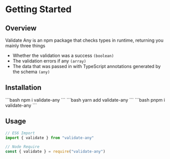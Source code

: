 # Getting Started

## Overview

Validate Any is an npm package that checks types in runtime, returning you mainly three things

-   Whether the validation was a success `(boolean)`
-   The validation errors if any `(array)`
-   The data that was passed in with TypeScript annotations generated by the schema `(any)`

## Installation

<code-group>
<code-block title="npm">
```bash
npm i validate-any
```
</code-block>

<code-block title="yarn">
```bash
yarn add validate-any
```
</code-block>

<code-block title="pnpm">
```bash
pnpm i validate-any
```
</code-block>
</code-group>

## Usage

```js
// ES6 Import
import { validate } from "validate-any"

// Node Require
const { validate } = require("validate-any")
```
